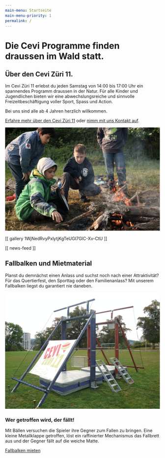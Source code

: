 ```yaml
---
main-menu: Startseite
main-menu-priority: 1
permalink: /
---
```


# Die Cevi Programme finden draussen im Wald statt.

## Über den Cevi Züri 11.

Im Cevi Züri 11 erlebst du jeden Samstag von 14:00 bis 17:00 Uhr ein spannendes Programm draussen in der Natur. Für alle
Kinder und Jugendlichen bieten wir eine abwechslungsreiche und sinnvolle Freizeitbeschäftigung voller Sport, Spass und
Action.

Bei uns sind alle ab 4 Jahren herzlich willkommen.

[Erfahre mehr über den Cevi Züri 11](/ueber-uns) oder [nimm mit uns Kontakt auf](/kontakt).

![Der Zvieri auf dem Feuer ist ein fester Bestandteil unserer Programme.](/assets/Sinai_am_Feuer.jpg)

[[ gallery 1WjNedRvyPxlytjKgTeUGI7GlC-Xv-CtU ]]

[[ news-feed ]]

## Fallbalken und Mietmaterial

Planst du demnächst einen Anlass und suchst noch nach einer Attraktivität? Für das Quertierfest, den Sporttag oder den
Familienanlass? Mit unserem Fallbalken liegst du garantiert nie daneben.

![Unser Fallbalken kannst du mieten.](/assets/Fallbalken.jpg)

### Wer getroffen wird, der fällt!

Mit Bällen versuchen die Spieler ihre Gegner zum Fallen zu bringen. Eine kleine Metallklappe getroffen, löst ein
raffinierter Mechanismus das Fallbrett aus und der Gegner fällt auf die weiche Matte.

[Fallbalken mieten](/material)
